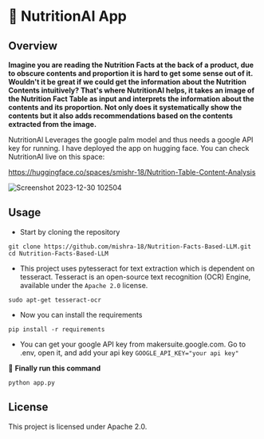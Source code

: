 # :green_apple: NutritionAI App

## Overview
**Imagine you are reading the Nutrition Facts at the back of a product, due to obscure contents and proportion it is hard to get some sense out of it. Wouldn't it be great if we could get the information about the Nutrition Contents intuitively? That's where NutritionAI helps, it takes an image of the Nutrition Fact Table as input and interprets the information about the contents and its proportion. Not only does it systematically show the contents but it also adds recommendations based on the contents extracted from the image.**

NutritionAl Leverages the google palm model and thus needs a google API key for running. I have deployed the app on hugging face. You can check NutritionAI live on this space:

https://huggingface.co/spaces/smishr-18/Nutrition-Table-Content-Analysis

![Screenshot 2023-12-30 102504](https://github.com/mishra-18/Nutrition-Facts-Based-LLM/assets/155224614/bca17a39-cbef-40c5-9767-e7dbda0ada6d)

## Usage
* Start by cloning the repository
```
git clone https://github.com/mishra-18/Nutrition-Facts-Based-LLM.git
cd Nutrition-Facts-Based-LLM
```
* This project uses pytesseract for text extraction which is dependent on tesseract.
Tesseract is an open-source text recognition (OCR) Engine, available under the ```Apache 2.0``` license.
```
sudo apt-get tesseract-ocr
```
* Now you can install the requirements
```
pip install -r requirements
```
* You can get your google API key from makersuite.google.com.
Go to .env, open it, and add your api key ```GOOGLE_API_KEY="your api key"```

:snake: **Finally run this command**
```
python app.py
```
## License
This project is licensed under Apache 2.0.
